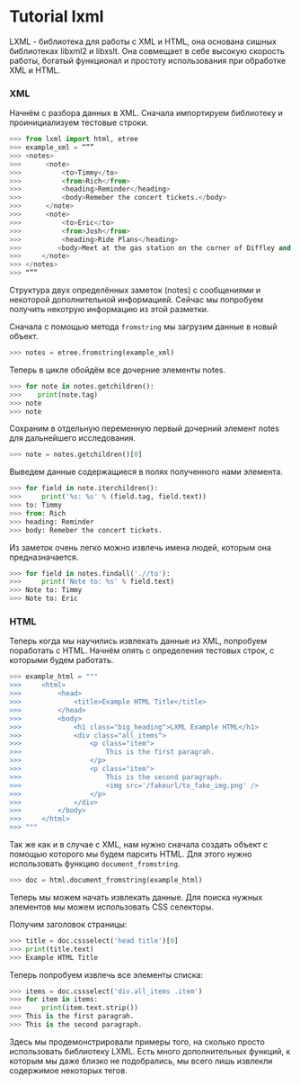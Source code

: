 Tutorial lxml
=================

LXML - библиотека для работы с XML и HTML, она основана сишных библиотеках 
libxml2 и libxslt. Она совмещает в себе высокую скорость работы, богатый 
функционал и простоту использования при обработке XML и HTML.

### XML

Начнём с разбора данных в XML.
Сначала импортируем библиотеку и проинициализуем тестовые строки.

```python
>>> from lxml import html, etree
>>> example_xml = “””
>>> <notes> 
>>>      <note> 
>>>          <to>Timmy</to> 
>>>          <from>Rich</from> 
>>>          <heading>Reminder</heading> 
>>>          <body>Remeber the concert tickets.</body> 
>>>      </note> 
>>>      <note> 
>>>          <to>Eric</to> 
>>>          <from>Josh</from> 
>>>          <heading>Ride Plans</heading> 
>>>         <body>Meet at the gas station on the corner of Diffley and 13 at 6:00pm.</body> 
>>>     </note> 
>>> </notes>
>>> “””
```

Структура двух определённых заметок (notes) с сообщениями и некоторой 
дополнительной информацией. Сейчас мы попробуем получить некотрую информацию 
из этой разметки.

Сначала с помощью метода `fromstring` мы загрузим данные в новый объект.

```python
>>> notes = etree.fromstring(example_xml)
```

Теперь в цикле обойдём все дочерние элементы notes.

```python
>>> for note in notes.getchildren(): 
>>>    print(note.tag)
>>> note
>>> note
```

Сохраним в отдельную переменную первый дочерний элемент notes для дальнейшего 
исследования.

```python
>>> note = notes.getchildren()[0]
```

Выведем данные содержащиеся в полях полученного нами элемента.

```python
>>> for field in note.iterchildren(): 
>>>     print('%s: %s' % (field.tag, field.text))
>>> to: Timmy 
>>> from: Rich 
>>> heading: Reminder 
>>> body: Remeber the concert tickets.
```

Из заметок очень легко можно извлечь имена людей, которым она предназначается.

```python
>>> for field in notes.findall('.//to'): 
>>>     print('Note to: %s' % field.text)
>>> Note to: Timmy
>>> Note to: Eric
```


### HTML

Теперь когда мы научились извлекать данные из XML, попробуем поработать с HTML.
Начнём опять с определения тестовых строк, с которыми будем работать.

```python
>>> example_html = """ 
>>>     <html> 
>>>         <head> 
>>>             <title>Example HTML Title</title> 
>>>         </head> 
>>>         <body> 
>>>             <h1 class="big_heading">LXML Example HTML</h1> 
>>>             <div class="all_items"> 
>>>                 <p class="item"> 
>>>                     This is the first paragrah. 
>>>                 </p> 
>>>                 <p class="item"> 
>>>                     This is the second paragraph. 
>>>                     <img src='/fakeurl/to_fake_img.png' /> 
>>>                 </p> 
>>>             </div> 
>>>         </body> 
>>>     </html> 
>>> """
```

Так же как и в случае с XML, нам нужно сначала создать объект с помощью 
которого мы будем парсить HTML. Для этого нужно использовать функцию 
`document_fromstring`.

```python
>>> doc = html.document_fromstring(example_html)
```

Теперь мы можем начать извлекать данные. Для поиска нужных элементов мы можем 
использовать CSS селекторы.

Получим заголовок страницы:

```python
>>> title = doc.cssselect('head title')[0]
>>> print(title.text)
>>> Example HTML Title
```

Теперь попробуем извлечь все элементы списка:

```python
>>> items = doc.cssselect('div.all_items .item')
>>> for item in items: 
>>>     print(item.text.strip())
>>> This is the first paragrah.
>>> This is the second paragraph.
```

Здесь мы продемонстрировали примеры того, на сколько просто использовать 
библиотеку LXML. Есть много дополнительных функций, к которым мы даже близко 
не подобрались, мы всего лишь извлекли содержимое некоторых тегов.
